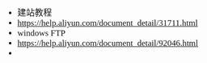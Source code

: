 <span  style="font-family: Simsun,serif; font-size: 17px; ">

- 建站教程
- https://help.aliyun.com/document_detail/31711.html
- windows FTP
- https://help.aliyun.com/document_detail/92046.html
-

</span>